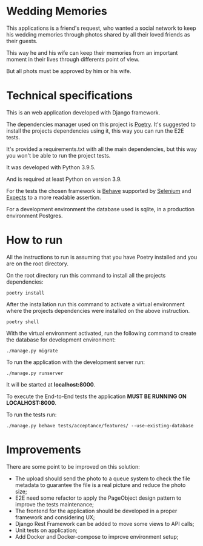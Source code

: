 # Wedding Memories

This applications is a friend's request, who wanted a social network to keep his wedding memories through photos shared by all their loved friends as their guests.

This way he and his wife can keep their memories from an important moment in their lives through differents point of view.

But all phots must be approved by him or his wife.


# Technical specifications

This is an web application developed with Django framework.


The dependencies manager used on this project is [Poetry](https://python-poetry.org/). It's suggested to install the projects dependencies using it, this way you can run the E2E tests.

It's provided a requirements.txt with all the main dependencies, but this way you won't be able to run the project tests.

It was developed with Python 3.9.5.

And is required at least Python on version 3.9.

For the tests the chosen framework is [Behave](https://pypi.org/project/behave/) supported by [Selenium](https://pypi.org/project/selenium/) and [Expects](https://pypi.org/project/expects/) to a more readable assertion.

For a development environment the database used is sqlite, in a production environment Postgres.


# How to run

All the instructions to run is assuming that you have Poetry installed and you are on the root directory.

On the root directory run this command to install all the projects dependencies:
```
poetry install
```

After the installation run this command to activate a virtual environment where the projects dependencies were installed on the above instruction.
```
poetry shell
```

With the virtual environment activated, run the following command to create the database for development environment:
```
./manage.py migrate
```

To run the application with the development server run:
```
./manage.py runserver
```

It will be started at **localhost:8000**.


To execute the End-to-End tests the application **MUST BE RUNNING ON LOCALHOST:8000**.

To run the tests run:
```
./manage.py behave tests/acceptance/features/ --use-existing-database
```

# Improvements
There are some point to be improved on this solution:
 - The upload should send the photo to a queue system to check the file metadata to guarantee the file is  a real picture and reduce the photo size;
 - E2E need some refactor to apply the PageObject design pattern to improve the tests maintenance;
 - The frontend for the application should be developed in a proper framework and considering UX;
 - Django Rest Framework can be added to move some views to API calls;
 - Unit tests on application;
 - Add Docker and Docker-compose to improve environment setup;
